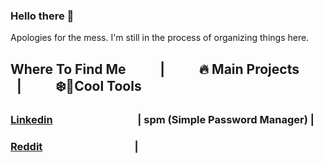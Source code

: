 ### Hello there 👋

Apologies for the mess. I'm still in the process of organizing things here.

## Where To Find Me &nbsp; &nbsp; &nbsp; &nbsp; &nbsp; | &nbsp; &nbsp; &nbsp; &nbsp; &nbsp; 🔥 Main Projects &nbsp; &nbsp; &nbsp; &nbsp; &nbsp; | &nbsp; &nbsp; &nbsp; &nbsp; &nbsp; ❄️🔨Cool Tools
    
### [Linkedin](linkedin.com/in/enzoisotton)  &nbsp; &nbsp; &nbsp; &nbsp; &nbsp; &nbsp; &nbsp; &nbsp; &nbsp; &nbsp; &nbsp; &nbsp; &nbsp; &nbsp; &nbsp; &nbsp; &nbsp; | spm (Simple Password Manager) |
### [Reddit](reddit.com/u/isotton) &nbsp; &nbsp; &nbsp; &nbsp; &nbsp; &nbsp; &nbsp; &nbsp; &nbsp; &nbsp; &nbsp; &nbsp; &nbsp; &nbsp; &nbsp; &nbsp; &nbsp; &nbsp; &nbsp;|
